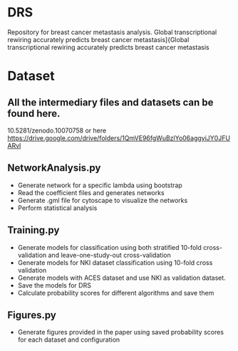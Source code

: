 # DRS
Repository for breast cancer metastasis analysis.
Global transcriptional rewiring accurately predicts breast cancer metastasis]{Global transcriptional rewiring accurately predicts breast cancer metastasis
# Dataset
## All the intermediary files and datasets can be found here.
10.5281/zenodo.10070758
or here
https://drive.google.com/drive/folders/1QmVE96fgWuBzlYo06aggyiJY0JFUARvl
## NetworkAnalysis.py
- Generate network for a specific lambda using bootstrap
- Read the coefficient files and generates networks
- Generate .gml file for cytoscape to visualize the networks
- Perform statistical analysis

## Training.py
- Generate models for classification using both stratified 10-fold cross-validation and leave-one-study-out cross-validation
- Generate models for NKI dataset classification using 10-fold cross validation
- Generate models with ACES dataset and use NKI as validation dataset.
- Save the models for DRS
- Calculate probability scores for different algorithms and save them

## Figures.py
- Generate figures provided in the paper using saved probability scores for each dataset and configuration

